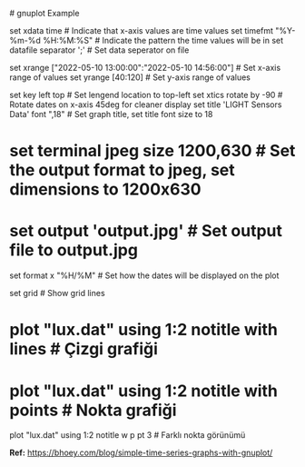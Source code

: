 # gnuplot Example

set xdata time                           # Indicate that x-axis values are time values
set timefmt "%Y-%m-%d %H:%M:%S"          # Indicate the pattern the time values will be in
set datafile separator ';'               # Set data seperator on file

set xrange ["2022-05-10 13:00:00":"2022-05-10 14:56:00"]   # Set x-axis range of values
set yrange [40:120]                        # Set y-axis range of values

set key left top                         # Set lengend location to top-left 
set xtics rotate by -90                  # Rotate dates on x-axis 45deg for cleaner display
set title 'LIGHT Sensors Data' font ",18" # Set graph title, set title font size to 18

# set terminal jpeg size 1200,630          # Set the output format to jpeg, set dimensions to 1200x630
# set output 'output.jpg'                  # Set output file to output.jpg

set format x "%H/%M"                     # Set how the dates will be displayed on the plot

set grid                            # Show grid lines

# plot "lux.dat" using 1:2 notitle with lines           # Çizgi grafiği
# plot "lux.dat" using 1:2 notitle with points          # Nokta grafiği
plot "lux.dat" using 1:2 notitle w p pt 3             # Farklı nokta görünümü

**Ref:** https://bhoey.com/blog/simple-time-series-graphs-with-gnuplot/
